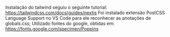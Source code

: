 Instalação do tailwind seguiu o seguinte tutorial: https://tailwindcss.com/docs/guides/nextjs
Foi instalado extensão PostCSS Language Support no VS Code para ele reconhecer as anotações de globals.css;
Utilizado fontes do google, obtidas em: https://fonts.google.com/specimen/Poppins